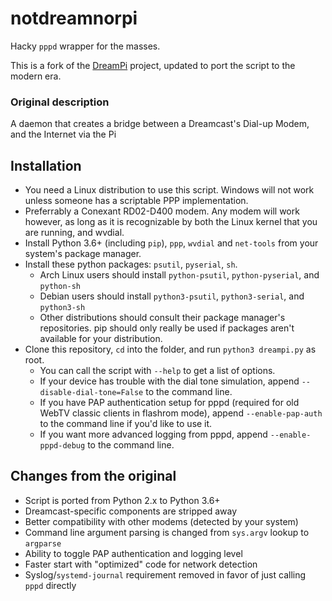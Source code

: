 # notdreamnorpi

Hacky `pppd` wrapper for the masses.

This is a fork of the [DreamPi](https://github.com/Kazade/dreampi) project, updated to port the script to the modern era.

### Original description

A daemon that creates a bridge between a Dreamcast's Dial-up Modem, and the Internet via the Pi

## Installation

* You need a Linux distribution to use this script. Windows will not work unless someone has a scriptable PPP implementation.
* Preferrably a Conexant RD02-D400 modem. Any modem will work however, as long as it is recognizable by both the Linux kernel that you are running, and wvdial.
* Install Python 3.6+ (including `pip`), `ppp`, `wvdial` and `net-tools` from your system's package manager.
* Install these python packages: `psutil`, `pyserial`, `sh`.
  * Arch Linux users should install `python-psutil`, `python-pyserial`, and `python-sh`
  * Debian users should install `python3-psutil`, `python3-serial`, and `python3-sh`
  * Other distributions should consult their package manager's repositories. pip should only really be used if packages aren't available for your distribution.
* Clone this repository, `cd` into the folder, and run `python3 dreampi.py` as root.
  * You can call the script with `--help` to get a list of options. 
  * If your device has trouble with the dial tone simulation, append `--disable-dial-tone=False` to the command line.
  * If you have PAP authentication setup for pppd (required for old WebTV classic clients in flashrom mode), append `--enable-pap-auth` to the command line if you'd like to use it.
  * If you want more advanced logging from pppd, append `--enable-pppd-debug` to the command line.

## Changes from the original

* Script is ported from Python 2.x to Python 3.6+
* Dreamcast-specific components are stripped away
* Better compatibility with other modems (detected by your system)
* Command line argument parsing is changed from `sys.argv` lookup to `argparse`
* Ability to toggle PAP authentication and logging level
* Faster start with "optimized" code for network detection
* Syslog/`systemd-journal` requirement removed in favor of just calling `pppd` directly